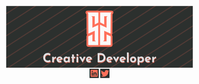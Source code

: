<div align='center'>
<img src='https://github.com/1Sami1/1Sami1/blob/main/assets/github-banner.png'></img>
</div>
<div align='center'>
  <a href='https://www.linkedin.com/in/samiadli/'><img src='https://github.com/1Sami1/1Sami1/blob/main/assets/linkedin-icon.png' width='25px'></img></a>
  <a href='https://twitter.com/SamiAdli10'><img src='https://github.com/1Sami1/1Sami1/blob/main/assets/twitter-icon.png' width='25px'></img></a>
</div>




